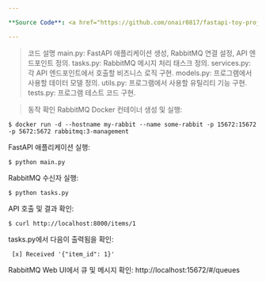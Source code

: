 ```yaml
---

**Source Code**: <a href="https://github.com/onair0817/fastapi-toy-project.git" target="_blank">https://github.com/onair0817/fastapi-toy-project.git</a>

---
```


> 코드 설명
main.py: FastAPI 애플리케이션 생성, RabbitMQ 연결 설정, API 엔드포인트 정의.
tasks.py: RabbitMQ 메시지 처리 태스크 정의.
services.py: 각 API 엔드포인트에서 호출할 비즈니스 로직 구현.
models.py: 프로그램에서 사용할 데이터 모델 정의.
utils.py: 프로그램에서 사용할 유틸리티 기능 구현.
tests.py: 프로그램 테스트 코드 구현.

> 동작 확인
RabbitMQ Docker 컨테이너 생성 및 실행:
```shell
$ docker run -d --hostname my-rabbit --name some-rabbit -p 15672:15672 -p 5672:5672 rabbitmq:3-management
```
FastAPI 애플리케이션 실행:
```shell
$ python main.py
```
RabbitMQ 수신자 실행:
```shell
$ python tasks.py
```
API 호출 및 결과 확인:
```shell
$ curl http://localhost:8000/items/1
```
tasks.py에서 다음이 출력됨을 확인:
```
 [x] Received '{"item_id": 1}'
```
RabbitMQ Web UI에서 큐 및 메시지 확인: http://localhost:15672/#/queues